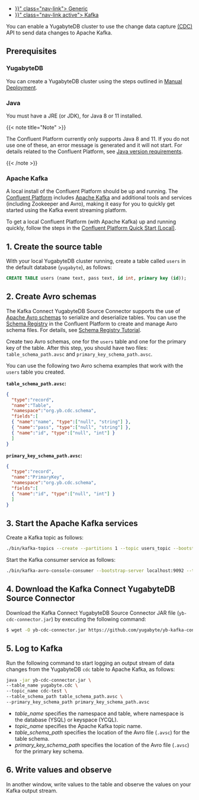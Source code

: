 <!--
---
title: Change data capture to Kafka
headerTitle: Change data capture to Kafka
linkTitle: Change Data Capture
description: Use change data capture API to send data changes to Apache Kafka.
beta: /latest/faq/general/#what-is-the-definition-of-the-beta-feature-tag
menu:
  v2.6:
    identifier: change-data-capture-2-cdc-kafka
    parent: integrations
    weight: 610
isTocNested: true
showAsideToc: true
---
-->

<ul class="nav nav-tabs-alt nav-tabs-yb">
  <li >
    <a href="{{< relref "./cdc-generic.md" >}}" class="nav-link">
      Generic
    </a>
  </li>
  <li >
    <a href="{{< relref "./cdc-kafka.md" >}}" class="nav-link active">
      Kafka
    </a>
  </li>

</ul>

You can enable a YugabyteDB cluster to use the change data capture [(CDC)](../../../architecture/docdb-replication/change-data-capture/) API to send data changes to Apache Kafka.

## Prerequisites

### YugabyteDB

You can create a YugabyteDB cluster using the steps outlined in [Manual Deployment](../../../deploy/manual-deployment/).

### Java

You must have a JRE (or JDK), for Java 8 or 11 installed. 

{{< note title="Note" >}}

The Confluent Platform currently only supports Java 8 and 11. If you do not use one of these, an error message is generated and it will not start. For details related to the Confluent Platform, see [Java version requirements](https://docs.confluent.io/current/cli/installing.html#java-version-requirements).

{{< /note >}}

### Apache Kafka

A local install of the Confluent Platform should be up and running. The [Confluent Platform](https://docs.confluent.io/current/platform.html) includes [Apache Kafka](https://docs.confluent.io/current/kafka/introduction.html) and additional tools and services (including Zookeeper and Avro), making it easy for you to quickly get started using the Kafka event streaming platform.

To get a local Confluent Platform (with Apache Kafka) up and running quickly, follow the steps in the [Confluent Platform Quick Start (Local)](https://docs.confluent.io/current/quickstart/ce-quickstart.html#ce-quickstart).

## 1. Create the source table

With your local YugabyteDB cluster running, create a table called `users` in the default database (`yugabyte`), as follows:

```sql
CREATE TABLE users (name text, pass text, id int, primary key (id));
```

## 2. Create Avro schemas

The Kafka Connect YugabyteDB Source Connector supports the use of [Apache Avro schemas](http://avro.apache.org/docs/current/#schemas) to serialize and deserialize tables. You can use the [Schema Registry](https://docs.confluent.io/current/schema-registry/index.html) in the Confluent Platform to create and manage Avro schema files. For details, see [Schema Registry Tutorial](https://docs.confluent.io/current/schema-registry/schema_registry_tutorial.html).

Create two Avro schemas, one for the `users` table and one for the primary key of the table. After this step, you should have two files: `table_schema_path.avsc` and `primary_key_schema_path.avsc`.

You can use the following two Avro schema examples that work with the `users` table you created.

**`table_schema_path.avsc`:**

```json
{
  "type":"record",
  "name":"Table",
  "namespace":"org.yb.cdc.schema",
  "fields":[
  { "name":"name", "type":["null", "string"] },
  { "name":"pass", "type":["null", "string"] },
  { "name":"id", "type":["null", "int"] }
  ]
}
```

**`primary_key_schema_path.avsc`:**

```json
{
  "type":"record",
  "name":"PrimaryKey",
  "namespace":"org.yb.cdc.schema",
  "fields":[
  { "name":"id", "type":["null", "int"] }
  ]
}
```

## 3. Start the Apache Kafka services

Create a Kafka topic as follows:

```sh
./bin/kafka-topics --create --partitions 1 --topic users_topic --bootstrap-server localhost:9092 --replication-factor 1
```

Start the Kafka consumer service as follows:

```sh
./bin/kafka-avro-console-consumer --bootstrap-server localhost:9092 --topic users_topic --key-deserializer=io.confluent.kafka.serializers.KafkaAvroDeserializer     --value-deserializer=io.confluent.kafka.serializers.KafkaAvroDeserializer
```

## 4. Download the Kafka Connect YugabyteDB Source Connector

Download the Kafka Connect YugabyteDB Source Connector JAR file (`yb-cdc-connector.jar`) by executing the following command:

```sh
$ wget -O yb-cdc-connector.jar https://github.com/yugabyte/yb-kafka-connector/blob/master/yb-cdc/yb-cdc-connector.jar?raw=true
```

## 5. Log to Kafka

Run the following command to start logging an output stream of data changes from the YugabyteDB `cdc` table to Apache Kafka, as follows:

```sh
java -jar yb-cdc-connector.jar \
--table_name yugabyte.cdc \
--topic_name cdc-test \
--table_schema_path table_schema_path.avsc \
--primary_key_schema_path primary_key_schema_path.avsc
```

- *table_name* specifies the namespace and table, where namespace is the database (YSQL) or keyspace (YCQL).
- *topic_name* specifies the Apache Kafka topic name.
- *table_schema_path* specifies the location of the Avro file (`.avsc`) for the table schema.
- *primary_key_schema_path* specifies the location of the Avro file (`.avsc`) for the primary key schema.

## 6. Write values and observe

In another window, write values to the table and observe the values on your Kafka output stream.
